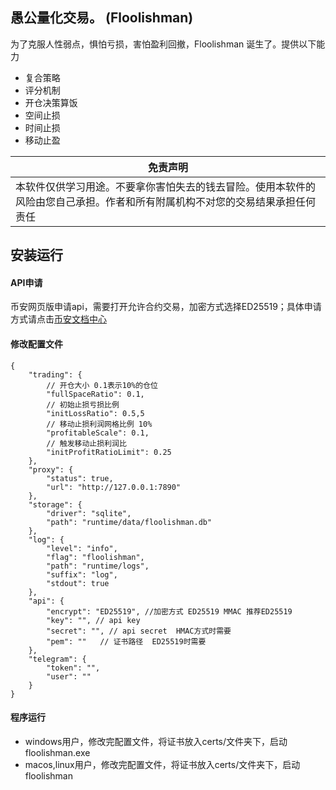 ## 愚公量化交易。 (Floolishman)

为了克服人性弱点，惧怕亏损，害怕盈利回撤，Floolishman 诞生了。提供以下能力

- 复合策略
- 评分机制
- 开仓决策算饭
- 空间止损
- 时间止损
- 移动止盈

| 免责声明                                                           |
|----------------------------------------------------------------|
| 本软件仅供学习用途。不要拿你害怕失去的钱去冒险。使用本软件的风险由您自己承担。作者和所有附属机构不对您的交易结果承担任何责任 |

## 安装运行

#### API申请

币安网页版申请api，需要打开允许合约交易，加密方式选择ED25519；具体申请方式请点击[币安文档中心](https://www.binance.com/zh-CN/support/faq/%E5%A6%82%E4%BD%95%E5%9C%A8%E5%B8%81%E5%AE%89%E5%88%9B%E5%BB%BAapi%E5%AF%86%E9%92%A5-360002502072)

#### 修改配置文件

```
{
    "trading": {
        // 开仓大小 0.1表示10%的仓位
        "fullSpaceRatio": 0.1,
        // 初始止损亏损比例
        "initLossRatio": 0.5,5
        // 移动止损利润网格比例 10%
        "profitableScale": 0.1,
        // 触发移动止损利润比
        "initProfitRatioLimit": 0.25
    },
    "proxy": {
        "status": true,
        "url": "http://127.0.0.1:7890"
    },
    "storage": {
        "driver": "sqlite",
        "path": "runtime/data/floolishman.db"
    },
    "log": {
        "level": "info",
        "flag": "floolishman",
        "path": "runtime/logs",
        "suffix": "log",
        "stdout": true
    },
    "api": {
        "encrypt": "ED25519", //加密方式 ED25519 MMAC 推荐ED25519
        "key": "", // api key
        "secret": "", // api secret  HMAC方式时需要
        "pem": ""   // 证书路径  ED25519时需要
    },
    "telegram": {
        "token": "",
        "user": ""
    }
}
```

#### 程序运行

- windows用户，修改完配置文件，将证书放入certs/文件夹下，启动floolishman.exe
- macos,linux用户，修改完配置文件，将证书放入certs/文件夹下，启动floolishman